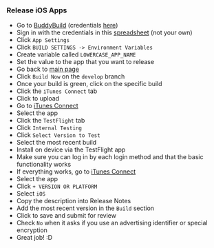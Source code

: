### Release iOS Apps

- Go to [BuddyBuild](https://dashboard.buddybuild.com/apps/58545ef69a6d70010030ff46) (credentials [here](https://docs.google.com/spreadsheets/d/1v_u6g6YHWxyrLqNeHMVg-C20MxOc7n1NepB3X6plVAY/edit?userstoinvite=quantimodo.chrome@gmail.com&ts=58ac6d3a#gid=2130660029))
- Sign in with the credentials in this [spreadsheet](https://docs.google.com/spreadsheets/d/1v_u6g6YHWxyrLqNeHMVg-C20MxOc7n1NepB3X6plVAY/edit?userstoinvite=quantimodo.chrome@gmail.com&ts=58ac6d3a#gid=2130660029) (not your own)
- Click `App Settings`
- Click `BUILD SETTINGS -> Environment Variables`
- Create variable called `LOWERCASE_APP_NAME`
- Set the value to the app that you want to release
- Go back to [main page](https://dashboard.buddybuild.com/apps/58545ef69a6d70010030ff46)
- Click `Build Now` on the `develop` branch
- Once your build is green, click on the specific build
- Click the `iTunes Connect` tab
- Click to upload
- Go to [iTunes Connect](https://itunesconnect.apple.com/WebObjects/iTunesConnect.woa/ra/ng/app)
- Select the app
- Click the `TestFlight` tab
- Click `Internal Testing`
- Click `Select Version to Test`
- Select the most recent build
- Install on device via the TestFlight app
- Make sure you can log in by each login method and that the basic functionality works
- If everything works, go to [iTunes Connect](https://itunesconnect.apple.com/WebObjects/iTunesConnect.woa/ra/ng/app)
- Select the app
- Click `+ VERSION OR PLATFORM`
- Select `iOS`
- Copy the description into Release Notes
- Add the most recent version in the `Build` section
- Click to save and submit for review
- Check `No` when it asks if you use an advertising identifier or special encryption
- Great job!  :D